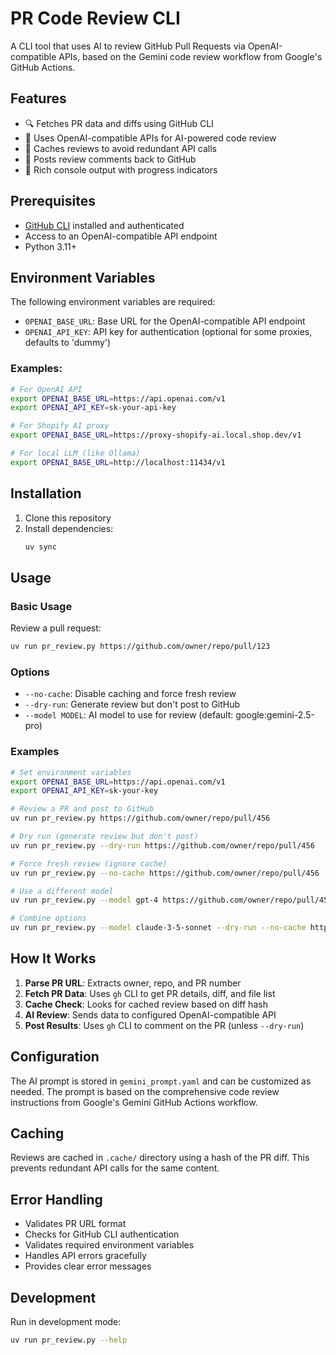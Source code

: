 # PR Code Review CLI

A CLI tool that uses AI to review GitHub Pull Requests via OpenAI-compatible APIs, based on the Gemini code review workflow from Google's GitHub Actions.

## Features

- 🔍 Fetches PR data and diffs using GitHub CLI
- 🤖 Uses OpenAI-compatible APIs for AI-powered code review
- 💾 Caches reviews to avoid redundant API calls
- 📝 Posts review comments back to GitHub
- 🎨 Rich console output with progress indicators

## Prerequisites

- [GitHub CLI](https://cli.github.com/) installed and authenticated
- Access to an OpenAI-compatible API endpoint
- Python 3.11+

## Environment Variables

The following environment variables are required:

- `OPENAI_BASE_URL`: Base URL for the OpenAI-compatible API endpoint
- `OPENAI_API_KEY`: API key for authentication (optional for some proxies, defaults to 'dummy')

### Examples:

```bash
# For OpenAI API
export OPENAI_BASE_URL=https://api.openai.com/v1
export OPENAI_API_KEY=sk-your-api-key

# For Shopify AI proxy
export OPENAI_BASE_URL=https://proxy-shopify-ai.local.shop.dev/v1

# For local LLM (like Ollama)
export OPENAI_BASE_URL=http://localhost:11434/v1
```

## Installation

1. Clone this repository
2. Install dependencies:
   ```bash
   uv sync
   ```

## Usage

### Basic Usage

Review a pull request:
```bash
uv run pr_review.py https://github.com/owner/repo/pull/123
```

### Options

- `--no-cache`: Disable caching and force fresh review
- `--dry-run`: Generate review but don't post to GitHub
- `--model MODEL`: AI model to use for review (default: google:gemini-2.5-pro)

### Examples

```bash
# Set environment variables
export OPENAI_BASE_URL=https://api.openai.com/v1
export OPENAI_API_KEY=sk-your-key

# Review a PR and post to GitHub
uv run pr_review.py https://github.com/owner/repo/pull/456

# Dry run (generate review but don't post)
uv run pr_review.py --dry-run https://github.com/owner/repo/pull/456

# Force fresh review (ignore cache)
uv run pr_review.py --no-cache https://github.com/owner/repo/pull/456

# Use a different model
uv run pr_review.py --model gpt-4 https://github.com/owner/repo/pull/456

# Combine options
uv run pr_review.py --model claude-3-5-sonnet --dry-run --no-cache https://github.com/owner/repo/pull/456
```

## How It Works

1. **Parse PR URL**: Extracts owner, repo, and PR number
2. **Fetch PR Data**: Uses `gh` CLI to get PR details, diff, and file list
3. **Cache Check**: Looks for cached review based on diff hash
4. **AI Review**: Sends data to configured OpenAI-compatible API
5. **Post Results**: Uses `gh` CLI to comment on the PR (unless `--dry-run`)

## Configuration

The AI prompt is stored in `gemini_prompt.yaml` and can be customized as needed. The prompt is based on the comprehensive code review instructions from Google's Gemini GitHub Actions workflow.

## Caching

Reviews are cached in `.cache/` directory using a hash of the PR diff. This prevents redundant API calls for the same content.

## Error Handling

- Validates PR URL format
- Checks for GitHub CLI authentication
- Validates required environment variables
- Handles API errors gracefully
- Provides clear error messages

## Development

Run in development mode:
```bash
uv run pr_review.py --help
```